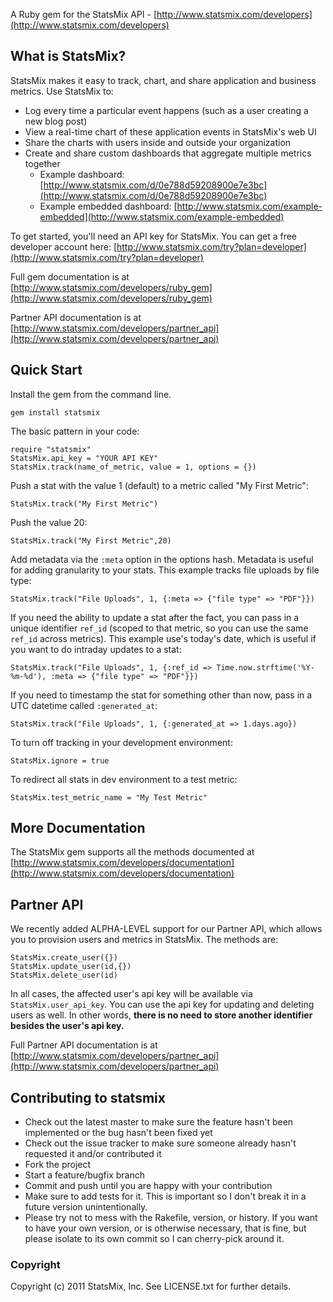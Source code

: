 A Ruby gem for the StatsMix API - [http://www.statsmix.com/developers](http://www.statsmix.com/developers)

## What is StatsMix?

StatsMix makes it easy to track, chart, and share application and business metrics. Use StatsMix to:

* Log every time a particular event happens (such as a user creating a new blog post)
* View a real-time chart of these application events in StatsMix's web UI
* Share the charts with users inside and outside your organization
* Create and share custom dashboards that aggregate multiple metrics together
    * Example dashboard: [http://www.statsmix.com/d/0e788d59208900e7e3bc](http://www.statsmix.com/d/0e788d59208900e7e3bc)
    * Example embedded dashboard: [http://www.statsmix.com/example-embedded](http://www.statsmix.com/example-embedded)

To get started, you'll need an API key for StatsMix. You can get a free developer account here: [http://www.statsmix.com/try?plan=developer](http://www.statsmix.com/try?plan=developer)

Full gem documentation is at  [http://www.statsmix.com/developers/ruby_gem](http://www.statsmix.com/developers/ruby_gem)

Partner API documentation is at [http://www.statsmix.com/developers/partner_api](http://www.statsmix.com/developers/partner_api)

## Quick Start

Install the gem from the command line.

	gem install statsmix

The basic pattern in your code:

	require "statsmix"
	StatsMix.api_key = "YOUR API KEY"
	StatsMix.track(name_of_metric, value = 1, options = {})

Push a stat with the value 1 (default) to a metric called "My First Metric":

	StatsMix.track("My First Metric")

Push the value 20:

	StatsMix.track("My First Metric",20)

Add metadata via the `:meta` option in the options hash. Metadata is useful for adding granularity to your stats. This example tracks file uploads by file type:

	StatsMix.track("File Uploads", 1, {:meta => {"file type" => "PDF"}})

If you need the ability to update a stat after the fact, you can pass in a unique identifier `ref_id` (scoped to that metric, so you can use the same `ref_id` across metrics). This example use's today's date, which is useful if you want to do intraday updates to a stat:

	StatsMix.track("File Uploads", 1, {:ref_id => Time.now.strftime('%Y-%m-%d'), :meta => {"file type" => "PDF"}})

If you need to timestamp the stat for something other than now, pass in a UTC datetime called `:generated_at`:

	StatsMix.track("File Uploads", 1, {:generated_at => 1.days.ago})

To turn off tracking in your development environment:

	StatsMix.ignore = true

To redirect all stats in dev environment to a test metric:

	StatsMix.test_metric_name = "My Test Metric"

## More Documentation

The StatsMix gem supports all the methods documented at [http://www.statsmix.com/developers/documentation](http://www.statsmix.com/developers/documentation)

## Partner API
We recently added ALPHA-LEVEL support for our Partner API, which allows you to provision users and metrics in StatsMix. The methods are:

	
	StatsMix.create_user({}) 
	StatsMix.update_user(id,{})  
	StatsMix.delete_user(id) 

In all cases, the affected user's api key will be available via `StatsMix.user_api_key`. You can use the api key for updating and deleting users as well. In other words, __there is no need to store another identifier besides the user's api key.__

Full Partner API documentation is at [http://www.statsmix.com/developers/partner_api](http://www.statsmix.com/developers/partner_api)

## Contributing to statsmix
 
* Check out the latest master to make sure the feature hasn't been implemented or the bug hasn't been fixed yet
* Check out the issue tracker to make sure someone already hasn't requested it and/or contributed it
* Fork the project
* Start a feature/bugfix branch
* Commit and push until you are happy with your contribution
* Make sure to add tests for it. This is important so I don't break it in a future version unintentionally.
* Please try not to mess with the Rakefile, version, or history. If you want to have your own version, or is otherwise necessary, that is fine, but please isolate to its own commit so I can cherry-pick around it.


### Copyright

Copyright (c) 2011 StatsMix, Inc. See LICENSE.txt for further details.